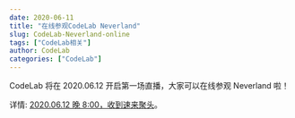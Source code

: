 ```yaml
---
date: 2020-06-11
title: "在线参观CodeLab Neverland"
slug: CodeLab-Neverland-online
tags: ["CodeLab相关"]
author: CodeLab
categories: ["CodeLab"]
---
```


CodeLab 将在 2020.06.12 开启第一场直播，大家可以在线参观 Neverland 啦！

详情: [2020.06.12 晚 8:00，收到速来聚头](https://mp.weixin.qq.com/s/ik-plcHbnLbijhvyQ3Jgog)。

<!--truncate-->